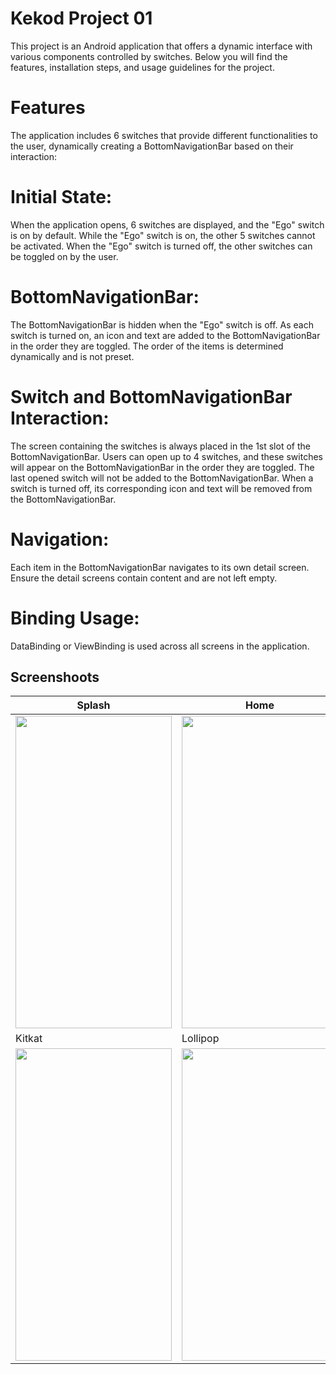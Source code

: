 # Kekod Project 01

This project is an Android application that offers a dynamic interface with various components controlled by switches. Below you will find the features, installation steps, and usage guidelines for the project.

# Features
The application includes 6 switches that provide different functionalities to the user, dynamically creating a BottomNavigationBar based on their interaction:

# Initial State:

When the application opens, 6 switches are displayed, and the "Ego" switch is on by default.
While the "Ego" switch is on, the other 5 switches cannot be activated.
When the "Ego" switch is turned off, the other switches can be toggled on by the user.

# BottomNavigationBar:

The BottomNavigationBar is hidden when the "Ego" switch is off.
As each switch is turned on, an icon and text are added to the BottomNavigationBar in the order they are toggled. The order of the items is determined dynamically and is not preset.

# Switch and BottomNavigationBar Interaction:

The screen containing the switches is always placed in the 1st slot of the BottomNavigationBar.
Users can open up to 4 switches, and these switches will appear on the BottomNavigationBar in the order they are toggled. The last opened switch will not be added to the BottomNavigationBar.
When a switch is turned off, its corresponding icon and text will be removed from the BottomNavigationBar.

# Navigation:

Each item in the BottomNavigationBar navigates to its own detail screen. Ensure the detail screens contain content and are not left empty.

# Binding Usage:

DataBinding or ViewBinding is used across all screens in the application.

## Screenshoots
| Splash | Home | Home |
| ------ | ---- | ---- | 
|<img src="https://github.com/user-attachments/assets/97128a44-6c1a-4abb-bd02-e32bbd3fdd59" width="250" height="500"/>|<img src="https://github.com/user-attachments/assets/4b04b654-81ec-42e3-b04f-821661682e59" width="250" height="500"/>|<img src="https://github.com/user-attachments/assets/57d63352-4e77-487e-97c9-4525b9cdc550" width="250" height="500"/>|
| Kitkat | Lollipop | 
|<img src="https://github.com/user-attachments/assets/5ead8dcc-c55e-48c2-b0d5-40a3ded1f3a1" width="250" height="500"/>|<img src="https://github.com/user-attachments/assets/33a91e00-2ec9-42dc-8e45-dd500386d1f6" width="250" height="500"/>|<img src="https://github.com/user-attachments/assets/37d604c5-ba17-4f55-ad78-b7b186c06807" width="250" height="500"/>|

